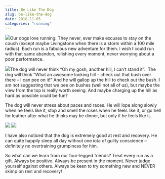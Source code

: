 ```yaml
---
title: Be Like The Dog
slug: be-like-the-dog
date: 2018-11-05
categories: "running"
---
```


<p><img src="https://res.cloudinary.com/dy6grlu8z/image/upload/v1558841536/e4h484tvl8wbwd8j1pel.jpg"/>Our dogs love running. They never, ever make excuses to stay on the couch (except maybe Livingstone when there is a storm within a 100 mile radius). Each run is a fabulous new adventure for them. I wish I could run with that same abandon, relishing every moment, never worrying about a poor performance.</p>
<p><img src="https://res.cloudinary.com/dy6grlu8z/image/upload/v1558841537/k4luwd6gsarfu32if68t.jpg"/>The dog will never think “Oh my gosh, another hill, I can’t stand it”.  The dog will think “What an awesome looking hill – check out that bush over there – I can pee on it!” And he will gallop up the hill to check out the bush. I am not suggesting that we pee on bushes (well not all of us), but maybe the view from the top is really worth seeing. And maybe charging up the hill as hard as possible could be fun?</p>
<p>The dog will never stress about paces and races. He will lope along slowly when he feels like it, stop and smell the roses when he feels like it, or go hell for leather after what he thinks may be dinner, but only if he feels like it.</p>
<p></p>
<div class="simple-gallery">
    <img src="https://res.cloudinary.com/dy6grlu8z/image/upload/v1558841538/d1vc7yjcvuncwdofisjb.jpg"/>
    <img src="https://res.cloudinary.com/dy6grlu8z/image/upload/v1558841539/dvdzrtle51m43xul3jc7.jpg"/>
</div>

<p>I have also noticed that the dog is extremely good at rest and recovery. He can quite happily sleep all day without one iota of guilty conscience – definitely no overtraining grumpiness for him.</p>
<p>So what can we learn from our four-legged friends? Treat every run as a gift. Always be positive. Always be present in the moment. Never judge yourself against others. Always be keen to try something new and NEVER skimp on rest and recovery!</p>
